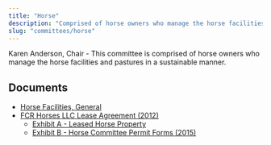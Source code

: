 ```yaml
---
title: "Horse"
description: "Comprised of horse owners who manage the horse facilities and pastures in a sustainable manner."
slug: "committees/horse"
---
```


Karen Anderson, Chair - This committee is comprised of horse owners who manage the horse facilities and pastures in a sustainable manner.

## Documents

- [Horse Facilities, General](/uploads/2016/03/Horse-Facilities.pdf)
- [FCR Horses LLC Lease Agreement (2012)](/uploads/2016/03/FCR-Horses-LLC-Lease-Agreement-2012.pdf)
    - [Exhibit A - Leased Horse Property](/uploads/2022/02/Exhibit-A-Leased-Horse-Property.pdf)
    - [Exhibit B - Horse Committee Permit Forms (2015)](/uploads/2022/02/FCRHLLC-Permit-Forms-2015.pdf)
